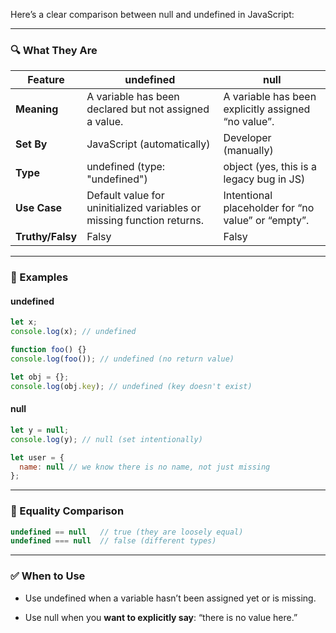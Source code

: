 Here’s a clear comparison between null and undefined in JavaScript:

---

### **🔍 What They Are**

|**Feature**|undefined|null|
|---|---|---|
|**Meaning**|A variable has been declared but not assigned a value.|A variable has been explicitly assigned “no value”.|
|**Set By**|JavaScript (automatically)|Developer (manually)|
|**Type**|undefined (type: "undefined")|object (yes, this is a legacy bug in JS)|
|**Use Case**|Default value for uninitialized variables or missing function returns.|Intentional placeholder for “no value” or “empty”.|
|**Truthy/Falsy**|Falsy|Falsy|

---

### **🧪 Examples**

#### **undefined**

```js
let x;
console.log(x); // undefined

function foo() {}
console.log(foo()); // undefined (no return value)

let obj = {};
console.log(obj.key); // undefined (key doesn't exist)
```

#### **null**

```js
let y = null;
console.log(y); // null (set intentionally)

let user = {
  name: null // we know there is no name, not just missing
};
```

---

### **🔁 Equality Comparison**

```js
undefined == null   // true (they are loosely equal)
undefined === null  // false (different types)
```

---

### **✅ When to Use**

- Use undefined when a variable hasn’t been assigned yet or is missing.
    
- Use null when you **want to explicitly say**: “there is no value here.”
    
